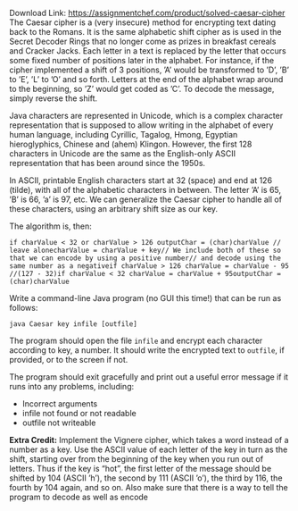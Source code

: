 Download Link: https://assignmentchef.com/product/solved-caesar-cipher
<br>
The Caesar cipher is a (very insecure) method for encrypting text dating back to the Romans. It is the same alphabetic shift cipher as is used in the Secret Decoder Rings that no longer come as prizes in breakfast cereals and Cracker Jacks. Each letter in a text is replaced by the letter that occurs some fixed number of positions later in the alphabet. For instance, if the cipher implemented a shift of 3 positions, ’A’ would be transformed to ’D’, ’B’ to ’E’, ’L’ to ’O’ and so forth. Letters at the end of the alphabet wrap around to the beginning, so ’Z’ would get coded as ’C’. To decode the message, simply reverse the shift.

Java characters are represented in Unicode, which is a complex character representation that is supposed to allow writing in the alphabet of every human language, including Cyrillic, Tagalog, Hmong, Egyptian hieroglyphics, Chinese and (ahem) Klingon. However, the first 128 characters in Unicode are the same as the English-only ASCII representation that has been around since the 1950s.

In ASCII, printable English characters start at 32 (space) and end at 126 (tilde), with all of the alphabetic characters in between. The letter ’A’ is 65, ’B’ is 66, ’a’ is 97, etc. We can generalize the Caesar cipher to handle all of these characters, using an arbitrary shift size as our key.

The algorithm is, then:

<pre><code>if charValue &lt; 32 or charValue &gt; 126 outputChar = (char)charValue // leave alonecharValue = charValue + key// We include both of these so that we can encode by using a positive number// and decode using the same number as a negativeif charValue &gt; 126 charValue = charValue - 95 //(127 - 32)if charValue &lt; 32 charValue = charValue + 95outputChar = (char)charValue</code></pre>

Write a command-line Java program (no GUI this time!) that can be run as follows:

<code>java Caesar key infile [outfile]</code>

The program should open the file <code>infile</code> and encrypt each character according to key, a number. It should write the encrypted text to <code>outfile</code>, if provided, or to the screen if not.

The program should exit gracefully and print out a useful error message if it runs into any problems, including:

<ul>

 <li>Incorrect arguments</li>

 <li>infile not found or not readable</li>

 <li>outfile not writeable</li>

</ul>

<strong>Extra Credit:</strong> Implement the Vignere cipher, which takes a word instead of a number as a key. Use the ASCII value of each letter of the key in turn as the shift, starting over from the beginning of the key when you run out of letters. Thus if the key is “hot”, the first letter of the message should be shifted by 104 (ASCII ’h’), the second by 111 (ASCII ’o’), the third by 116, the fourth by 104 again, and so on. Also make sure that there is a way to tell the program to decode as well as encode